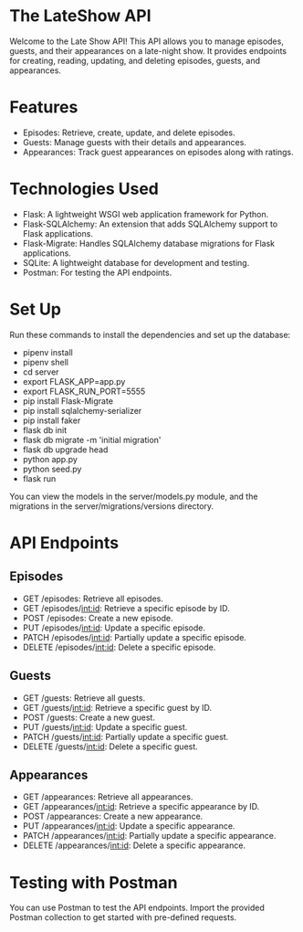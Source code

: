 # The LateShow API
Welcome to the Late Show API! This API allows you to manage episodes, guests, and their appearances on a late-night show. It provides endpoints for creating, reading, updating, and deleting episodes, guests, and appearances.
# Features
-  Episodes: Retrieve, create, update, and delete episodes.
-  Guests: Manage guests with their details and appearances.
-  Appearances: Track guest appearances on episodes along with ratings.
# Technologies Used
-  Flask: A lightweight WSGI web application framework for Python.
-  Flask-SQLAlchemy: An extension that adds SQLAlchemy support to Flask applications.
-  Flask-Migrate: Handles SQLAlchemy database migrations for Flask applications.
-  SQLite: A lightweight database for development and testing.
-  Postman: For testing the API endpoints.
# Set Up
Run these commands to install the dependencies and set up the database:

- pipenv install
- pipenv shell
- cd server
- export FLASK_APP=app.py
- export FLASK_RUN_PORT=5555
- pip install Flask-Migrate
- pip install sqlalchemy-serializer
- pip install faker
- flask db init
- flask db migrate -m 'initial migration'
- flask db upgrade head
- python app.py
- python seed.py
- flask run

You can view the models in the server/models.py module, and the migrations in the server/migrations/versions directory.
# API Endpoints
## Episodes
-  GET /episodes: Retrieve all episodes.
- GET /episodes/<int:id>: Retrieve a specific episode by ID.
- POST /episodes: Create a new episode.
- PUT /episodes/<int:id>: Update a specific episode.
- PATCH /episodes/<int:id>: Partially update a specific episode.
- DELETE /episodes/<int:id>: Delete a specific episode.
## Guests
- GET /guests: Retrieve all guests.
- GET /guests/<int:id>: Retrieve a specific guest by ID.
- POST /guests: Create a new guest.
- PUT /guests/<int:id>: Update a specific guest.
- PATCH /guests/<int:id>: Partially update a specific guest.
- DELETE /guests/<int:id>: Delete a specific guest.
## Appearances
- GET /appearances: Retrieve all appearances.
- GET /appearances/<int:id>: Retrieve a specific appearance by ID.
- POST /appearances: Create a new appearance.
- PUT /appearances/<int:id>: Update a specific appearance.
- PATCH /appearances/<int:id>: Partially update a specific appearance.
- DELETE /appearances/<int:id>: Delete a specific appearance.
# Testing with Postman
You can use Postman to test the API endpoints. Import the provided Postman collection to get started with pre-defined requests.